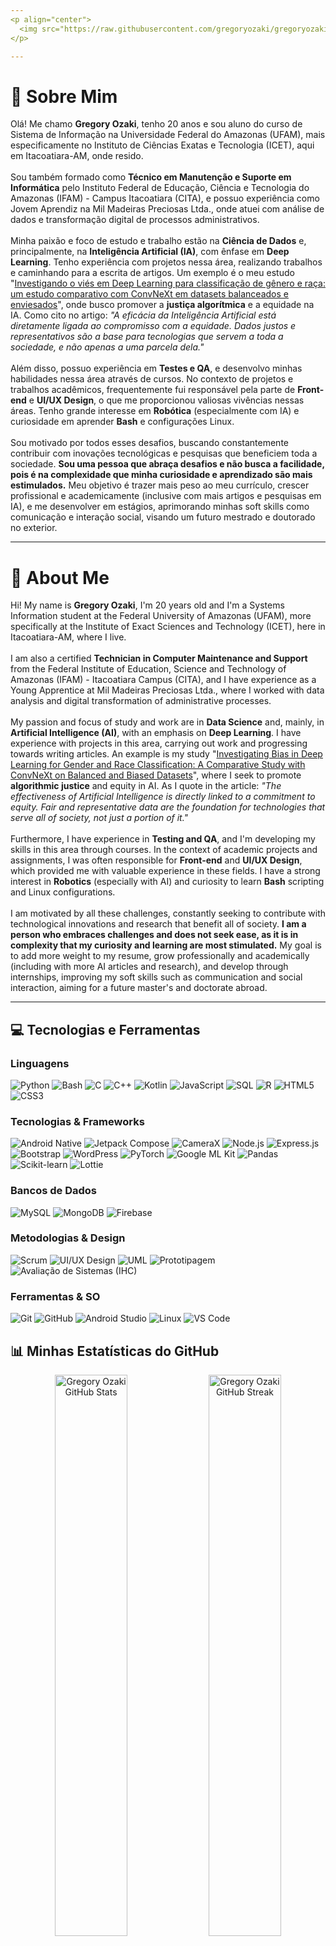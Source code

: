```yaml
---
<p align="center">
  <img src="https://raw.githubusercontent.com/gregoryozaki/gregoryozaki/main/utils/emoji_hello.gif" width="50px" align="middle"><img src="https://readme-typing-svg.demolab.com?font=Fira+Code&weight=200&pause=500&color=E22CF7&width=300&lines=Welcome+to+my+Github!+" alt="Typing SVG" align="middle">
</p>

---
```

# 👋 Sobre Mim

<div>
Olá! Me chamo <strong>Gregory Ozaki</strong>, tenho 20 anos e sou aluno do curso de Sistema de Informação na Universidade Federal do Amazonas (UFAM), mais especificamente no Instituto de Ciências Exatas e Tecnologia (ICET), aqui em Itacoatiara-AM, onde resido.
<br><br>
Sou também formado como <strong>Técnico em Manutenção e Suporte em Informática</strong> pelo Instituto Federal de Educação, Ciência e Tecnologia do Amazonas (IFAM) - Campus Itacoatiara (CITA), e possuo experiência como Jovem Aprendiz na Mil Madeiras Preciosas Ltda., onde atuei com análise de dados e transformação digital de processos administrativos.
<br><br>
Minha paixão e foco de estudo e trabalho estão na <strong>Ciência de Dados</strong> e, principalmente, na <strong>Inteligência Artificial (IA)</strong>, com ênfase em <strong>Deep Learning</strong>. Tenho experiência com projetos nessa área, realizando trabalhos e caminhando para a escrita de artigos. Um exemplo é o meu estudo "<a href="https://github.com/gregoryozaki/exploring-bias-in-deep-learning-gender-and-race-classification-with-balanced-and-biased-datasets.git">Investigando o viés em Deep Learning para classificação de gênero e raça: um estudo comparativo com ConvNeXt em datasets balanceados e enviesados</a>", onde busco promover a <strong>justiça algorítmica</strong> e a equidade na IA. Como cito no artigo: <i>"A eficácia da Inteligência Artificial está diretamente ligada ao compromisso com a equidade. Dados justos e representativos são a base para tecnologias que servem a toda a sociedade, e não apenas a uma parcela dela."</i>
<br><br>
Além disso, possuo experiência em <strong>Testes e QA</strong>, e desenvolvo minhas habilidades nessa área através de cursos. No contexto de projetos e trabalhos acadêmicos, frequentemente fui responsável pela parte de <strong>Front-end</strong> e <strong>UI/UX Design</strong>, o que me proporcionou valiosas vivências nessas áreas. Tenho grande interesse em <strong>Robótica</strong> (especialmente com IA) e curiosidade em aprender <strong>Bash</strong> e configurações Linux.
<br><br>
Sou motivado por todos esses desafios, buscando constantemente contribuir com inovações tecnológicas e pesquisas que beneficiem toda a sociedade. <strong>Sou uma pessoa que abraça desafios e não busca a facilidade, pois é na complexidade que minha curiosidade e aprendizado são mais estimulados.</strong> Meu objetivo é trazer mais peso ao meu currículo, crescer profissional e academicamente (inclusive com mais artigos e pesquisas em IA), e me desenvolver em estágios, aprimorando minhas soft skills como comunicação e interação social, visando um futuro mestrado e doutorado no exterior.
</div>

---

# 👋 About Me

<div>
Hi! My name is <strong>Gregory Ozaki</strong>, I'm 20 years old and I'm a Systems Information student at the Federal University of Amazonas (UFAM), more specifically at the Institute of Exact Sciences and Technology (ICET), here in Itacoatiara-AM, where I live.
<br><br>
I am also a certified <strong>Technician in Computer Maintenance and Support</strong> from the Federal Institute of Education, Science and Technology of Amazonas (IFAM) - Itacoatiara Campus (CITA), and I have experience as a Young Apprentice at Mil Madeiras Preciosas Ltda., where I worked with data analysis and digital transformation of administrative processes.
<br><br>
My passion and focus of study and work are in <strong>Data Science</strong> and, mainly, in <strong>Artificial Intelligence (AI)</strong>, with an emphasis on <strong>Deep Learning</strong>. I have experience with projects in this area, carrying out work and progressing towards writing articles. An example is my study "<a href="https://github.com/gregoryozaki/exploring-bias-in-deep-learning-gender-and-race-classification-with-balanced-and-biased-datasets.git">Investigating Bias in Deep Learning for Gender and Race Classification: A Comparative Study with ConvNeXt on Balanced and Biased Datasets</a>", where I seek to promote <strong>algorithmic justice</strong> and equity in AI. As I quote in the article: <i>"The effectiveness of Artificial Intelligence is directly linked to a commitment to equity. Fair and representative data are the foundation for technologies that serve all of society, not just a portion of it."</i>
<br><br>  
Furthermore, I have experience in <strong>Testing and QA</strong>, and I'm developing my skills in this area through courses. In the context of academic projects and assignments, I was often responsible for <strong>Front-end</strong> and <strong>UI/UX Design</strong>, which provided me with valuable experience in these fields. I have a strong interest in <strong>Robotics</strong> (especially with AI) and curiosity to learn <strong>Bash</strong> scripting and Linux configurations.
<br><br>
I am motivated by all these challenges, constantly seeking to contribute with technological innovations and research that benefit all of society. <strong>I am a person who embraces challenges and does not seek ease, as it is in complexity that my curiosity and learning are most stimulated.</strong> My goal is to add more weight to my resume, grow professionally and academically (including with more AI articles and research), and develop through internships, improving my soft skills such as communication and social interaction, aiming for a future master's and doctorate abroad.
</div>

---

## 💻 Tecnologias e Ferramentas

### Linguagens
<div>
<img src="https://img.shields.io/badge/Python-3670A0?style=for-the-badge&logo=python&logoColor=ffdd54" alt="Python"> <img src="https://img.shields.io/badge/Bash-121011?style=for-the-badge&logo=gnu-bash&logoColor=white" alt="Bash"> <img src="https://img.shields.io/badge/C-00599C?style=for-the-badge&logo=c&logoColor=white" alt="C"> <img src="https://img.shields.io/badge/C%2B%2B-00599C?style=for-the-badge&logo=c%2B%2B&logoColor=white" alt="C++"> <img src="https://img.shields.io/badge/Kotlin-7F52FF?style=for-the-badge&logo=kotlin&logoColor=white" alt="Kotlin"> <img src="https://img.shields.io/badge/JavaScript-F7DF1E?style=for-the-badge&logo=javascript&logoColor=black" alt="JavaScript"> <img src="https://img.shields.io/badge/SQL-4479A1?style=for-the-badge&logo=mysql&logoColor=white" alt="SQL"> <img src="https://img.shields.io/badge/R-276DC3?style=for-the-badge&logo=r&logoColor=white" alt="R"> <img src="https://img.shields.io/badge/HTML5-E34F26?style=for-the-badge&logo=html5&logoColor=white" alt="HTML5"> <img src="https://img.shields.io/badge/CSS3-1572B6?style=for-the-badge&logo=css3&logoColor=white" alt="CSS3">
</div>

### Tecnologias & Frameworks
<div>
<img src="https://img.shields.io/badge/Android%20Native-3DDC84?style=for-the-badge&logo=android&logoColor=white" alt="Android Native"> <img src="https://img.shields.io/badge/Jetpack%20Compose-4285F4?style=for-the-badge&logo=jetpack-compose&logoColor=white" alt="Jetpack Compose"> <img src="https://img.shields.io/badge/CameraX-4285F4?style=for-the-badge&logo=android&logoColor=white" alt="CameraX"> <img src="https://img.shields.io/badge/Node.js-339933?style=for-the-badge&logo=node.js&logoColor=white" alt="Node.js"> <img src="https://img.shields.io/badge/Express.js-000000?style=for-the-badge&logo=express&logoColor=white" alt="Express.js"> <img src="https://img.shields.io/badge/Bootstrap-7952B3?style=for-the-badge&logo=bootstrap&logoColor=white" alt="Bootstrap"> <img src="https://img.shields.io/badge/WordPress-21759B?style=for-the-badge&logo=wordpress&logoColor=white" alt="WordPress"> <img src="https://img.shields.io/badge/PyTorch-EE4C2C?style=for-the-badge&logo=pytorch&logoColor=white" alt="PyTorch"> <img src="https://img.shields.io/badge/Google%20ML%20Kit-4285F4?style=for-the-badge&logo=google&logoColor=white" alt="Google ML Kit"> <img src="https://img.shields.io/badge/Pandas-150458?style=for-the-badge&logo=pandas&logoColor=white" alt="Pandas"> <img src="https://img.shields.io/badge/scikit--learn-F7931E?style=for-the-badge&logo=scikit-learn&logoColor=white" alt="Scikit-learn"> <img src="https://img.shields.io/badge/Lottie-000000?style=for-the-badge&logo=lottie&logoColor=white" alt="Lottie">
</div>

### Bancos de Dados
<div>
<img src="https://img.shields.io/badge/MySQL-4479A1?style=for-the-badge&logo=mysql&logoColor=white" alt="MySQL"> <img src="https://img.shields.io/badge/MongoDB-47A248?style=for-the-badge&logo=mongodb&logoColor=white" alt="MongoDB"> <img src="https://img.shields.io/badge/Firebase-FFCA28?style=for-the-badge&logo=firebase&logoColor=black" alt="Firebase">
</div>

### Metodologias & Design
<div>
<img src="https://img.shields.io/badge/Scrum-007bff?style=for-the-badge&logo=scrumalliance&logoColor=white" alt="Scrum"> <img src="https://img.shields.io/badge/UI%2FUX%20Design-FF5722?style=for-the-badge&logo=figma&logoColor=white" alt="UI/UX Design"> <img src="https://img.shields.io/badge/UML-000000?style=for-the-badge&logo=uml&logoColor=white" alt="UML"> <img src="https://img.shields.io/badge/Prototipagem-FFCD2A?style=for-the-badge&logo=adobe-xd&logoColor=black" alt="Prototipagem"> <img src="https://img.shields.io/badge/IHC-F4D03F?style=for-the-badge&logo=usabilityhub&logoColor=black" alt="Avaliação de Sistemas (IHC)">
</div>

### Ferramentas & SO
<div>
<img src="https://img.shields.io/badge/Git-F05032?style=for-the-badge&logo=git&logoColor=white" alt="Git"> <img src="https://img.shields.io/badge/GitHub-181717?style=for-the-badge&logo=github&logoColor=white" alt="GitHub"> <img src="https://img.shields.io/badge/Android%20Studio-3DDC84?style=for-the-badge&logo=android-studio&logoColor=white" alt="Android Studio"> <img src="https://img.shields.io/badge/Linux-FCC624?style=for-the-badge&logo=linux&logoColor=black" alt="Linux"> <img src="https://img.shields.io/badge/VS%20Code-007ACC?style=for-the-badge&logo=visual-studio-code&logoColor=white" alt="VS Code">
</div>

## 📊 Minhas Estatísticas do GitHub

<div align="center">
  <img src="https://github-readme-stats.vercel.app/api?username=gregoryozaki&theme=midnight-purple&show_icons=true&hide_border=true&count_private=true" alt="Gregory Ozaki GitHub Stats" width="48%">
  <img src="https://nirzak-streak-stats.vercel.app/?user=gregoryozaki&theme=midnight-purple&hide_border=true" alt="Gregory Ozaki GitHub Streak" width="48%">
  <br><br>
  <img src="https://github-readme-stats.vercel.app/api/top-langs/?username=gregoryozaki&theme=midnight-purple&hide_border=true&include_all_commits=true&count_private=true&layout=compact" alt="Gregory Ozaki Top Languages" width="90%">
</div>
